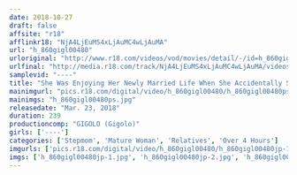 ```yaml
---
date: 2018-10-27
draft: false
affsite: "r18"
afflinkr18: "NjA4LjEuMS4xLjAuMC4wLjAuMA"
url: "h_860gigl00480"
urloriginal: "http://www.r18.com/videos/vod/movies/detail/-/id=h_860gigl00480"
urlfinal: "http://media.r18.com/track/NjA4LjEuMS4xLjAuMC4wLjAuMA/videos/vod/movies/detail/-/id=h_860gigl00480"
samplevid: "----"
title: "She Was Enjoying Her Newly Married Life When She Accidentally Saw Her Husband's Son's Morning Wood One Day, And She Began To Lose Her Mind, And Instead Of Just Staring, This Stepmom Unconsciously Began To Reach For His Dick And Committed The Sin Of Adulterous Incest"
mainimgurl: "pics.r18.com/digital/video/h_860gigl00480/h_860gigl00480ps.jpg"
mainimgs: "h_860gigl00480ps.jpg"
releasedate: "Mar. 23, 2018"
duration: 239
productioncomp: "GIGOLO (Gigolo)"
girls: ['----']
categories: ['Stepmom', 'Mature Woman', 'Relatives', 'Over 4 Hours']
imgurls: ['pics.r18.com/digital/video/h_860gigl00480/h_860gigl00480jp-1.jpg', 'pics.r18.com/digital/video/h_860gigl00480/h_860gigl00480jp-2.jpg', 'pics.r18.com/digital/video/h_860gigl00480/h_860gigl00480jp-3.jpg', 'pics.r18.com/digital/video/h_860gigl00480/h_860gigl00480jp-4.jpg', 'pics.r18.com/digital/video/h_860gigl00480/h_860gigl00480jp-5.jpg', 'pics.r18.com/digital/video/h_860gigl00480/h_860gigl00480jp-6.jpg', 'pics.r18.com/digital/video/h_860gigl00480/h_860gigl00480jp-7.jpg', 'pics.r18.com/digital/video/h_860gigl00480/h_860gigl00480jp-8.jpg', 'pics.r18.com/digital/video/h_860gigl00480/h_860gigl00480jp-9.jpg', 'pics.r18.com/digital/video/h_860gigl00480/h_860gigl00480jp-10.jpg', 'pics.r18.com/digital/video/h_860gigl00480/h_860gigl00480jp-11.jpg', 'pics.r18.com/digital/video/h_860gigl00480/h_860gigl00480jp-12.jpg', 'pics.r18.com/digital/video/h_860gigl00480/h_860gigl00480jp-13.jpg', 'pics.r18.com/digital/video/h_860gigl00480/h_860gigl00480jp-14.jpg', 'pics.r18.com/digital/video/h_860gigl00480/h_860gigl00480jp-15.jpg', 'pics.r18.com/digital/video/h_860gigl00480/h_860gigl00480jp-16.jpg', 'pics.r18.com/digital/video/h_860gigl00480/h_860gigl00480jp-17.jpg', 'pics.r18.com/digital/video/h_860gigl00480/h_860gigl00480jp-18.jpg', 'pics.r18.com/digital/video/h_860gigl00480/h_860gigl00480jp-19.jpg', 'pics.r18.com/digital/video/h_860gigl00480/h_860gigl00480jp-20.jpg']
imgs: ['h_860gigl00480jp-1.jpg', 'h_860gigl00480jp-2.jpg', 'h_860gigl00480jp-3.jpg', 'h_860gigl00480jp-4.jpg', 'h_860gigl00480jp-5.jpg', 'h_860gigl00480jp-6.jpg', 'h_860gigl00480jp-7.jpg', 'h_860gigl00480jp-8.jpg', 'h_860gigl00480jp-9.jpg', 'h_860gigl00480jp-10.jpg', 'h_860gigl00480jp-11.jpg', 'h_860gigl00480jp-12.jpg', 'h_860gigl00480jp-13.jpg', 'h_860gigl00480jp-14.jpg', 'h_860gigl00480jp-15.jpg', 'h_860gigl00480jp-16.jpg', 'h_860gigl00480jp-17.jpg', 'h_860gigl00480jp-18.jpg', 'h_860gigl00480jp-19.jpg', 'h_860gigl00480jp-20.jpg']
---
```

